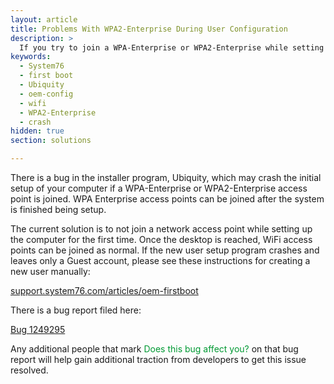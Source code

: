 ```yaml
---
layout: article
title: Problems With WPA2-Enterprise During User Configuration
description: >
  If you try to join a WPA-Enterprise or WPA2-Enterprise while setting up your computer, the installer may crash.
keywords:
  - System76
  - first boot
  - Ubiquity
  - oem-config
  - wifi
  - WPA2-Enterprise
  - crash
hidden: true
section: solutions

---
```


There is a bug in the installer program, Ubiquity, which may crash the initial setup of your computer if a WPA-Enterprise or WPA2-Enterprise access point is joined. WPA Enterprise access points can be joined after the system is finished being setup.

The current solution is to not join a network access point while setting up the computer for the first time. Once the desktop is reached, WiFi access points can be joined as normal. If the new user setup program crashes and leaves only a Guest account, please see these instructions for creating a new user manually:

[support.system76.com/articles/oem-firstboot](http://support.system76.com/articles/oem-firstboot/)

There is a bug report filed here:

[Bug 1249295](https://bugs.launchpad.net/ubuntu/+source/ubiquity/+bug/1249295)

Any additional people that mark <span style="color: #093;">Does this bug affect you?</span> on that bug report will help gain additional traction from developers to get this issue resolved.
